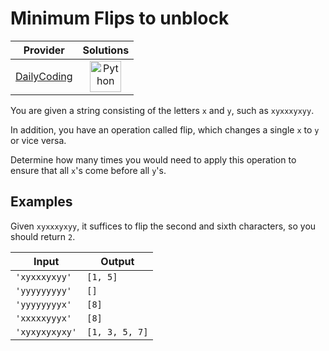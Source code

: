 # Minimum Flips to unblock

<!-- INFO TABLE BEGIN -->

| Provider                                              | Solutions                                                                                                                                        |
| :---------------------------------------------------: | :----------------------------------------------------------------------------------------------------------------------------------------------: |
| [DailyCoding](../../../docs/providers/DailyCoding.md) | [<img src="https://res.cloudinary.com/rascaltwo/image/upload/v1631924087/python_xzdlti.svg" alt="Python" title="Python" width="50" />](solve.py) |

<!-- INFO TABLE END -->

You are given a string consisting of the letters `x` and `y`, such as `xyxxxyxyy`.

In addition, you have an operation called flip, which changes a single `x` to `y` or vice versa.

Determine how many times you would need to apply this operation to ensure that all `x`'s come before all `y`'s.

## Examples

Given `xyxxxyxyy`, it suffices to flip the second and sixth characters, so you should return `2`.

| Input          | Output         |
| -------------- | -------------- |
| `'xyxxxyxyy'`  | `[1, 5]`       |
| `'yyyyyyyyy'`  | `[]`           |
| `'yyyyyyyyx'`  | `[8]`          |
| `'xxxxxyyyx'`  | `[8]`          |
| `'xyxyxyxyxy'` | `[1, 3, 5, 7]` |
